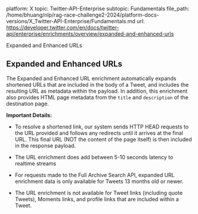 platform: X
topic: Twitter-API-Enterprise
subtopic: Fundamentals
file_path: /home/bhuang/nlp/rag-race-challenge2-2024/platform-docs-versions/X_Twitter-API-Enterprise/Fundamentals.md
url: https://developer.twitter.com/en/docs/twitter-api/enterprise/enrichments/overview/expanded-and-enhanced-urls

Expanded and Enhanced URLs

## Expanded and Enhanced URLs

The Expanded and Enhanced URL enrichment automatically expands shortened URLs that are included in the body of a Tweet, and includes the resulting URL as metadata within the payload. In addition, this enrichment also provides HTML page metadata from the `title` and `description` of the destination page.

**Important Details:**

* To resolve a shortened link, our system sends HTTP HEAD requests to the URL provided and follows any redirects until it arrives at the final URL. This final URL (NOT the content of the page itself) is then included in the response payload.  
    
* The URL enrichment does add between 5-10 seconds latency to realtime streams
* For requests made to the Full Archive Search API, expanded URL enrichment data is only available for Tweets 13 months old or newer.  
    
* The URL enrichment is not available for Tweet links (including quote Tweets), Moments links, and profile links that are included within a Tweet.